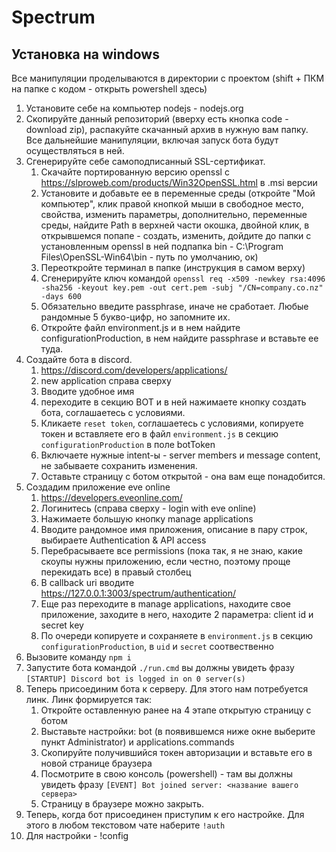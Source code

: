 # Spectrum

## Установка на windows

Все манипуляции проделываются в директории с проектом (shift + ПКМ на папке с кодом - открыть powershell здесь)

1. Установите себе на компьютер nodejs - nodejs.org
2. Скопируйте данный репозиторий (вверху есть кнопка code - download zip), распакуйте скачанный архив в нужную вам папку. Все дальнейшие манипуляции, включая запуск бота будут осуществляться в ней.
3. Сгенерируйте себе самоподписанный SSL-сертификат.
   1. Скачайте портированную версию openssl с https://slproweb.com/products/Win32OpenSSL.html в .msi версии
   2. Установите и добавьте ее в переменные среды (откройте "Мой компьютер", клик правой кнопкой мыши в свободное место, свойства, изменить параметры, дополнительно, переменные среды, найдите Path в верхней части окошка, двойной клик, в открывшемся попапе - создать, изменить, дойдите до папки с установленным openssl в ней подпапка bin - C:\Program Files\OpenSSL-Win64\bin - путь по умолчанию, ок)
   3. Переоткройте терминал в папке (инструкция в самом верху)
   4. Сгенерируйте ключ командой `openssl req -x509 -newkey rsa:4096 -sha256 -keyout key.pem -out cert.pem -subj "/CN=company.co.nz" -days 600`
   5. Обязательно введите passphrase, иначе не сработает. Любые рандомные 5 букво-цифр, но запомните их.
   6. Откройте файл environment.js и в нем найдите configurationProduction, в нем найдите passphrase и вставьте ее туда.
4. Создайте бота в discord.
   1. https://discord.com/developers/applications/
   2. new application справа сверху
   3. Вводите удобное имя
   4. переходите в секцию BOT и в ней нажимаете кнопку создать бота, соглашаетесь с условиями.
   5. Кликаете `reset token`, соглашаетесь с условиями, копируете токен и вставляете его в файл `environment.js` в секцию `configurationProduction` в поле botToken
   6. Включаете нужные intent-ы - server members и message content, не забываете сохранить изменения.
   7. Оставьте страницу с ботом открытой - она вам еще понадобится.
5. Создадим приложение eve online
   1. https://developers.eveonline.com/
   2. Логинитесь (справа сверху - login with eve online)
   3. Нажимаете большую кнопку manage applications
   4. Вводите рандомное имя приложения, описание в пару строк, выбираете Authentication & API access
   5. Перебрасываете все permissions (пока так, я не знаю, какие скоупы нужны приложению, если честно, поэтому проще перекидать все) в правый столбец
   6. В callback uri вводите https://127.0.0.1:3003/spectrum/authentication/
   7. Еще раз переходите в manage applications, находите свое приложение, заходите в него, находите 2 параметра: client id и secret key
   8. По очереди копируете и сохраняете в `environment.js` в секцию `configurationProduction`, в `uid` и `secret` соотвественно
6. Вызовите команду `npm i`
7. Запустите бота командой `./run.cmd` вы должны увидеть фразу `[STARTUP] Discord bot is logged in on 0 server(s)`
8. Теперь присоединим бота к серверу. Для этого нам потребуется линк. Линк формируется так:
   1. Откройте оставленную ранее на 4 этапе открытую страницу с ботом
   2. Выставьте настройки: bot (в появившемся ниже окне выберите пункт Administrator) и applications.commands
   3. Скопируйте получившийся токен авторизации и вставьте его в новой странице браузера
   4. Посмотрите в свою консоль (powershell) - там вы должны увидеть фразу `[EVENT] Bot joined server: <название вашего сервера>`
   5. Страницу в браузере можно закрыть.
9. Теперь, когда бот присоединен приступим к его настройке. Для этого в любом текстовом чате наберите `!auth`
10. Для настройки - !config

